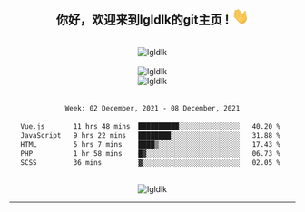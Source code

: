 <div align="center">
<h2> 你好，欢迎来到lgldlk的git主页 ! <img src="https://github.com/lgldlk/lgldlk/blob/main/gifs/Hi.gif" width="30px"></h2>
</div>

<div align="center">
 </br>
 <img src="http://aiitapp.cn:8091/?color=rgba(37,144,118,1)&shadowColor=rgba(12,16,20,1)&fontSize=120&&shadowOffsetX=9&shadowOffsetY=11" height="26px" alt="lgldlk" />
 </br>

   </br>
 <img src="https://github-readme-stats.vercel.app/api?username=lgldlk&show_icons=true&theme=gotham&locale=cn" alt="lgldlk" />
 

</br>

<img  src="http://github-readme-stats.vercel.app/api/top-langs/?username=lgldlk&show_icons=true&theme=gotham&locale=cn&layout=compact" alt="lgldlk"/>  
</br>
</br>

<!--START_SECTION:waka-->
```text
Week: 02 December, 2021 - 08 December, 2021

Vue.js       11 hrs 48 mins  ██████████░░░░░░░░░░░░░░░   40.20 % 
JavaScript   9 hrs 22 mins   ████████░░░░░░░░░░░░░░░░░   31.88 % 
HTML         5 hrs 7 mins    ████▒░░░░░░░░░░░░░░░░░░░░   17.43 % 
PHP          1 hr 58 mins    █▓░░░░░░░░░░░░░░░░░░░░░░░   06.73 % 
SCSS         36 mins         ▓░░░░░░░░░░░░░░░░░░░░░░░░   02.05 % 
```
<!--END_SECTION:waka-->

 </br>
  <img src="https://visitor-badge.glitch.me/badge?page_id=lgldlk" alt="lgldlk" />

---

 

